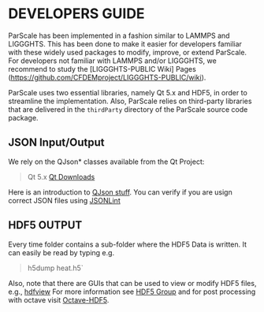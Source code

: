 DEVELOPERS GUIDE
==================

ParScale has been implemented in a fashion similar to LAMMPS and LIGGGHTS. This has been done to make it easier for developers familiar with these widely used packages to modify, improve, or extend ParScale. For developers not familiar with LAMMPS and/or LIGGGHTS, we recommend to study the [LIGGGHTS-PUBLIC Wiki] Pages (https://github.com/CFDEMproject/LIGGGHTS-PUBLIC/wiki).

ParScale uses two essential libraries, namely Qt 5.x and HDF5, in order to streamline the implementation. Also, ParScale relies on third-party libraries that are delivered in the `thirdParty` directory of the ParScale source code package.

JSON Input/Output
-----------------------
We rely on the QJson* classes available from the Qt Project:

> Qt 5.x  [Qt Downloads](http://qt-project.org/downloads)


Here is an introduction to [QJson stuff](http://qt-project.org/doc/qt-5/json.html#the-json-classes). You can verify if you are usign correct JSON files using [JSONLint](http://jsonlint.com/)

HDF5 OUTPUT
-----------------------
Every time folder contains a sub-folder where the HDF5 Data is written. It can easily be read by typing e.g.
> h5dump heat.h5`

Also, note that there are GUIs that can be used to view or modify HDF5 files, e.g., [hdfview](http://www.hdfgroup.org/products/java/release/download.html)
For more information see [HDF5 Group](http://www.hdfgroup.org/) and for post processing with octave visit [Octave-HDF5](http://hdfeos.org/software/octave.php).
